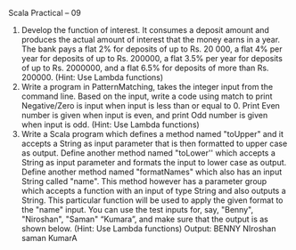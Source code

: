 Scala Practical – 09
1. Develop the function of interest. It consumes a deposit amount and produces the actual
amount of interest that the money earns in a year. The bank pays a flat 2% for deposits of
up to Rs. 20 000, a flat 4% per year for deposits of up to Rs. 200000, a flat 3.5% per year
for deposits of up to Rs. 2000000, and a flat 6.5% for deposits of more than Rs. 200000.
(Hint: Use Lambda functions)
2. Write a program in PatternMatching, takes the integer input from the command line.
Based on the input, write a code using match to print Negative/Zero is input when input is
less than or equal to 0. Print Even number is given when input is even, and print Odd
number is given when input is odd. (Hint: Use Lambda functions)
3. Write a Scala program which defines a method named "toUpper" and it accepts a String
as input parameter that is then formatted to upper case as output. Define another method
named "toLower'' which accepts a String as input parameter and formats the input to lower
case as output.
Define another method named "formatNames" which also has an input String called
"name". This method however has a parameter group which accepts a function with an
input of type String and also outputs a String.
This particular function will be used to apply the given format to the "name" input. You can
use the test inputs for, say, "Benny", "Niroshan", "Saman" “Kumara”, and make sure that the
output is as shown below. (Hint: Use Lambda functions)
Output:
BENNY
NIroshan
saman
KumarA
